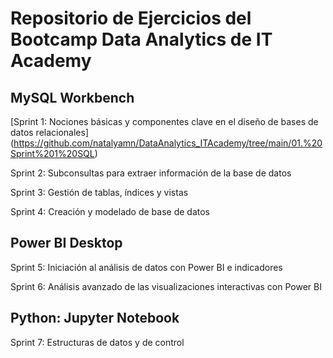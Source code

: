 # Repositorio de Ejercicios del Bootcamp Data Analytics de IT Academy

## MySQL Workbench

[Sprint 1: Nociones básicas y componentes clave en el diseño de bases de datos relacionales] (https://github.com/natalyamn/DataAnalytics_ITAcademy/tree/main/01.%20Sprint%201%20SQL)

Sprint 2: Subconsultas para extraer información de la base de datos

Sprint 3: Gestión de tablas, índices y vistas 

Sprint 4: Creación y modelado de base de datos

## Power BI Desktop

Sprint 5: Iniciación al análisis de datos con Power BI e indicadores

Sprint 6: Análisis avanzado de las visualizaciones interactivas con Power BI

## Python: Jupyter Notebook

Sprint 7: Estructuras de datos y de control
